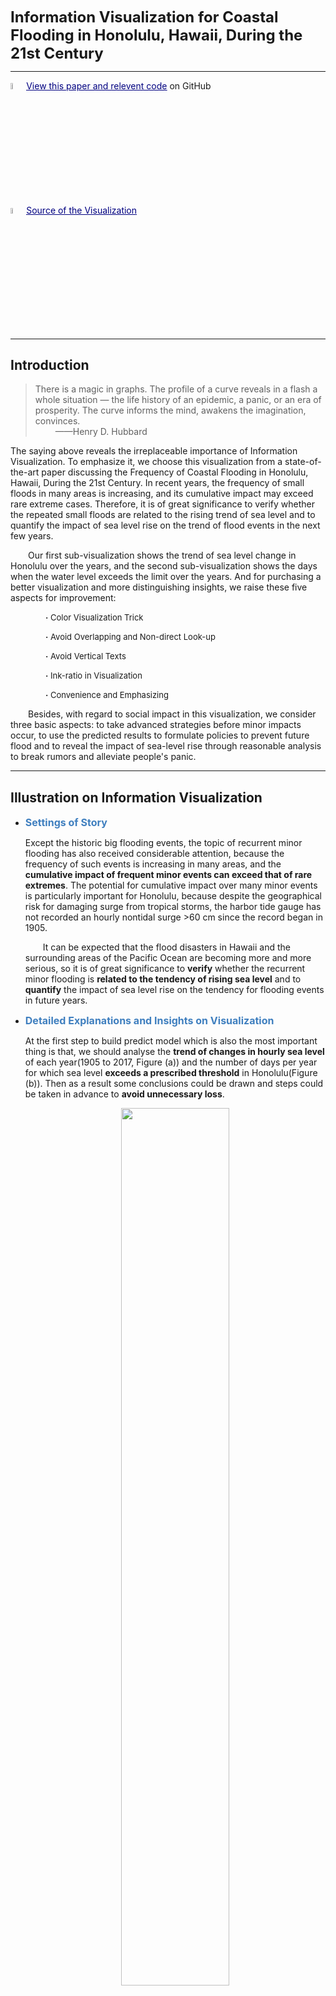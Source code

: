 <font size=5 ><b>Information Visualization for Coastal Flooding in Honolulu, Hawaii, During the 21st Century</b></font>

-----


<div ><img src=pics/Githublink.png width=5% /><a href="https://github.com/Zeqing-Qiu/Information-Visualization_project" style="color:Navy;"><u>View this paper and relevent code</u></a> on GitHub </div>

<div ><img src=pics/Article_link.png width=5% /><a href="https://agupubs.onlinelibrary.wiley.com/doi/full/10.1029/2018JC014741" style="color:Navy;"><u>Source of the Visualization </u></a></div>

-----

## Introduction
>There is a magic in graphs. The profile of a curve reveals in a flash a whole situation — the life history of an epidemic, a panic, or an era of prosperity. The curve informs the mind, awakens the imagination, convinces.&emsp;&emsp;&emsp;&emsp;&emsp;&emsp;&emsp;&emsp;&emsp;&emsp;&emsp;&emsp;&emsp;&emsp;&emsp;&emsp;&emsp;&emsp;&emsp;&emsp;&emsp;&emsp;&emsp;&emsp;&emsp;&emsp;&emsp;&emsp;&emsp;&emsp; ——Henry D. Hubbard

The saying above reveals the irreplaceable importance of Information Visualization. To emphasize it, we choose this visualization from a state-of-the-art paper discussing the Frequency of Coastal Flooding in Honolulu, Hawaii, During the 21st Century. In recent years, the frequency of small floods in many areas is increasing, and its cumulative impact may exceed rare extreme cases. Therefore, it is of great significance to verify whether the repeated small floods are related to the rising trend of sea level and to quantify the impact of sea level rise on the trend of flood events in the next few years. 

&emsp;&emsp;Our first sub-visualization shows the trend of sea level change in Honolulu over the years, and the second sub-visualization shows the days when the water level exceeds the limit over the years. And for purchasing a better visualization and more distinguishing insights, we raise these five aspects for improvement:

&emsp;&emsp;&emsp;&emsp;<font size=2.5 ><b>·</b> Color Visualization Trick</font>

&emsp;&emsp;&emsp;&emsp;<font size=2.5 ><b>·</b> Avoid Overlapping and Non-direct Look-up</font> 

&emsp;&emsp;&emsp;&emsp;<font size=2.5 ><b>·</b> Avoid Vertical Texts</font> 

&emsp;&emsp;&emsp;&emsp;<font size=2.5 ><b>·</b> Ink-ratio in Visualization</font> 

&emsp;&emsp;&emsp;&emsp;<font size=2.5 ><b>·</b> Convenience and Emphasizing</font> 

&emsp;&emsp;Besides, with regard to social impact in this visualization, we consider three basic aspects: to take advanced strategies before minor impacts occur, to use the predicted results to formulate policies to prevent future flood and to reveal the impact of sea-level rise through reasonable analysis to break rumors and alleviate people's panic. 



-----
## Illustration on Information Visualization

+ <font size=3 color=#3F7FBF><b>Settings of Story</b></font> 

    Except the historic big flooding events, the topic of recurrent minor flooding has also received considerable attention, because the frequency of such events is increasing in many areas, and the **cumulative impact of frequent minor events can exceed that of rare extremes**. The potential for cumulative impact over many minor events is particularly important for Honolulu, because despite the geographical risk for damaging surge from tropical storms, the harbor tide gauge has not recorded an hourly nontidal surge >60 cm since the record began in 1905.

    &emsp;&emsp;It can be expected that the flood disasters in Hawaii and the surrounding areas of the Pacific Ocean are becoming more and more serious, so it is of great significance to **verify** whether the recurrent minor flooding is **related to the tendency of rising sea level** and to **quantify** the impact of sea level rise on the tendency for flooding events in future years. 
     
+ <font size=3 color=#3F7FBF><b>Detailed Explanations and Insights on Visualization</b></font> 

    At the first step to build predict model which is also the most important thing is that, we should analyse the **trend of changes in hourly sea level** of each year(1905 to 2017, Figure (a)) and the number of days per year for which sea level **exceeds a prescribed threshold** in Honolulu(Figure (b)). Then as a result some conclusions could be drawn and steps could be taken in advance to **avoid unnecessary loss**.
    <div align="center"><img src=pics/old.png width=60% /></div>


+ <font size=3 color=#000079>Figure (a)</font> 

    First thing to mention is that, the first visualization is to set the mean higher high water **(MHHW)** which is a vertical datum defined as the average of daily maximum water levels during the U.S. National Tidal Datum Epoch to be **the meaning of 0 on Y axis**. To be more understandable, it means that the values of hourly sea level each year is to **be compared with the value of MHHW** in Figure (a). 

    The visual variables (Position, color, size, etc) for Figure (a):
    Visual Variables | Data Type or Variation|
    :----------------|:-----------------------|
    blue solid line  |The records of fluctuation of hourly sea level corresponding to the time on X axis|
    black solid line |Fitting trend based on the records of hourly sea level of year|
    orange dot       |The highest observed hourly water level|
    black dashed line| 35 cm above MHHW minor threshold|


    &emsp;&emsp;The **factors** affecting sea level fluctuation include the decadal climate fluctuation,  planetary waves and ocean vortices. In simple terms, climate change, the movement of nearby celestial bodies and the creation of ocean eddies all contribute to recorded sea level fluctuations. 

    &emsp;&emsp;Hence, the highest observed hourly water level represented by the orange dots is **caused by a combination** of seasonally high tides and a variety of ocean processes. All of these phenomena lead to changes in sea level at different times, which can occasionally produce a set of high-water events. 

    &emsp;&emsp;Figure (a) also shows that the highest water levels tend to cluster together. This means that as sea level continues to rise, the time of high water threshold will **tend to be concentrated**. In addition to these times, the water threshold is **usually low**. 

+ <font size=3 color=#000079>Figure (b)</font> 

    Figure (b) shows the number of **exceedance days** per year (Nxd) above the 35 cm threshold.
    
    The visual variables (Position, color, size, etc) for Figure (a):
    Visual Variables |Data Type or Variation|
    :-----------------|-----------------------|
    blue bars        |The number of exceedance days between 1905 and 2016|
    orange bars      |Emphasize the booming number of exceedance days in 2017|


    &emsp;&emsp;Tallying the exceedance days in calendar years reveals the **anomalous nature of 2017** compared to previous years, as no other year experienced more than four exceedance days above the 35cm threshold, yet there are 15 exceedance days in 2017. 

    &emsp;&emsp;Since the first exceedance day in the 1960s, Figure (b) shows that the number of exceedance days in 1980~2000 **increased by 60%** compared with that in 1960~1980, and the number of exceeding days in 2000~2020 **increased by 200%** again. Moreover, when the tidal amplitude decreases, the frequency exceeding MHHW appears to stop over a longer period of time, even as the mean sea level continues to rise. However, after the **minimum change in the long term**, it is likely that the threshold will **increase rapidly** in the short term. 

    &emsp;&emsp;The results show that in Honolulu, the number of days above the threshold will shift **from occasional to chronic**. Over time, this transition will occur more rapidly at higher thresholds, possibly within the next decade.

+ <font size=3 color=#000079>Replicate Visualization</font> 

    This replicated graph is made to better make improvements.
<div align="center"><img src=pics/replicate.png width=60% /></div>

-----

## What is the Effectiveness of this Visualization?
<font size=4 >&emsp;&emsp;——based on the <a href="https://askingthelot.com/what-is-the-definition-of-cognitive-theory/" style="color:Navy;">Cognitive Theory</a></font>

+ <font size=3 color=#3F7FBF><b>Use bold type/lines only to emphasize something</b></font> 

    We can say that information is competing for our attention, so it is nature that bold objects will be recognized as important however meaningless objects with bold mark will stimulus the conflict in comprehension process in brain. 
    <div align="center"><img src=pics/bold.png width=60% /></div>

    &emsp;&emsp;So Figure (a) just use one bright noticeable mark to emphasize the highest observed sea level in 2017, while Figure (b) just paint the bar with the largest number of exceedance days noticeable red color distinguished from other bars.


    


-----
## What Improvements for this Visualization can be Proposed?

+ <font size=3 color=#3F7FBF><b>Choose the right Type of Graph</b></font> 

    One size does not fit all, right ones will best tell the story and answer key questions generated by data all of it connecting with main purpose while wrong types of graphs will only interfere with the readers efforts to read the graph. 

    &emsp;&emsp;The <a href="https://www.tableau.com/learn/articles/data-visualization-tips#:~:text=1%2 0Choose%20the%20right%20charts%20and%20graphs%20for,clues.%20...%206%20Apply%20text%20carefully%20and%20intentionally" style="color:Navy;">line chart</a> connects several distinct data points, which askes our brain to process it as one continuous evolution. The result is a simple, straightforward way to visualize changes in one value relative to another, so it just fit for information visualization for such data that has distinct temporal characteristics as shown in Figure (a). 

    &emsp;&emsp;However, Thousands of data were used in the original image and the original visualization was extremely dense visualized that caused a great obstacle to observation and analysis. 

    &emsp;&emsp;For improvements, We still choose line chart while the new one is not quite the same as the original one, with the mean values of the maximum and minimum values as the two lines respectively. The trend of the two lines reflected the fluctuation of sea level. We still set a linear trend, which represents the mean of the overall change of sea level annually, reflecting a general rising trend of sea level in the past 100 years.  

+ <font size=3 color=#3F7FBF><b>Color Visualization Trick</b></font> 

    In a common sense, we are used to match red with hot and popular and blue with cold and less necessary, because red represents flames yet blue correlates with water. 
    <div align="center"><img src=pics/red_and_blue.png width=30% /></div>

    &emsp;&emsp;Therefore, we choose blue to show the observed sea level record plainly while choose conspicuous red to apply to emphasize element: painting both the highest observed sea level point in Figure (a) and the bar represent largest number of exceed days in Figure (b) with conspicuous red.

+ <font size=3 color=#3F7FBF><b>Avoid Overlapping and Non-direct Look-up</b></font> 

    In Figure (a), the legend element (the rectangle element with four lines of words and icons in the lower right) is overlapped with the visualization, audience could not clearly identify the changes of sea level from 2000 to 2017 in the bottom right corner for it is covered by the legend. 

    &emsp;&emsp;Besides, using too much legends will force readers go back and forth between the graph and the legend, they have to process other elements in the graph and their working memory may overload.

    &emsp;&emsp;Therefore, to avoid overlapping and non-direct look-up, we eliminate the legends to only one containing one necessary explanation, and transform other original legends into the visualization as text variables.

+ <font size=3 color=#3F7FBF><b>Avoid Vertical Texts</b></font> 

    We should also notice that the y-axis labels in the original graph are vertical, besides, the y-label of Figure (b) lacks a unit, which may confuse the audience.

    &emsp;&emsp;Therefore, we rotate the y-axis labels and add unit in consideration of both the convenience and readability.

+ <font size=3 color=#3F7FBF><b>Ink Ratio in Visualization</b></font> 

    In Information Visualization, there is a concept called <a href="https://infovis-wiki.net/wiki/Data-Ink_Ratio" style="color:Navy;">ink ratio</a> introduced by Edward Tufte, 1983. It represents the non-erasable ink used for the presentation of data. So if we take the data-ink into consideration, we should erase the unnecessary part of the graph. 
    <div align="center"><img src=pics/ratio.png width=55% /></div>

    &emsp;&emsp;When applying to this visualization, we should remove the grid and the top and right border lines.   

+ <font size=3 color=#3F7FBF><b>Convenience and Emphasizing</b></font>

    Besides, we should always highlight the important elements to emphasize. For instance, using bold type, conspicuous colors and adding some annotations or labels. Therefore, in Figure (b) we add a number to show the exactly number of exceedance in 2017, on the purpose of emphasizing and convenient for the audience reading this visualization.



+ <font size=3 color=#3F7FBF><b>How does the Improved Visualization Look Like?</b></font>
  
    Below is the improved visualization. 
    <div align="center"><img src=pics/new.png width=80% /></div>

-----
## What is the Impact on Society?
First, according to the results of the visualization, the sea level around Honolulu will rise year by year, increasing the probability of future flooding in Honolulu which may also leading to serious **impact on many industries**, such as fishing and tourism. In the second half of this century, there is likely to be a rapid shift from occasional to prolonged overshoot, suggesting that **adaptation and mitigation strategies** may need to be initiated before any mild impacts occur in affected areas. 

&emsp;&emsp;This visualization is not limited to Honolulu or the state of Hawaii, but also to countries and cities around sea areas. By analyzing this visualization, local governments can devise policies and strategies that will **prevent cities from disaster** in the future.

&emsp;&emsp;Moreover, the good and the bad are mixed on the Internet, it is difficult to tell the true from the false. Especially because of the outbreak of the disaster, the network will always be accompanied by some false information, thus bringing some unnecessary panic. Through this visualization, we can reasonably analyze a series of impacts brought about by sea level rise,  thus greatly **cracking rumours** and **alleviating panics and worries** about floods.


## How to Purchase a Perfect Visualization?
>The goal is to turn data into information, and information into insight.
&emsp;&emsp;&emsp;&emsp;&emsp;&emsp;&emsp;&emsp;&emsp;&emsp;&emsp;&emsp;&emsp;&emsp;&emsp;&emsp;&emsp;&emsp;&emsp;&emsp;&emsp;&emsp;&emsp;&emsp;&emsp;&emsp;&emsp;&emsp;&emsp;&emsp; ——Carly Fiorina

From this span of analysis and revise on information visualization, we have several insights on how to purchase a better visualization. As the wisdom above reveals that, Information Visualization is tool for audience better understand the information and capture insights that plain text can not show. To achieve this purpose, we could consider these following aspects: 


&emsp;&emsp;1. From the reader’s perspective. Visualization serves for audience. So every action we take should reader-first, avoid issues like overlapping, non-direct look-up and vertical texts, besides, we should add some labels, bold formats, annotations appropriately for a better reader experience.


&emsp;&emsp;2. From the professional perspective. Professionals should use their expertise when creating visualizations. choose right graph type based on their functions, increase the data-ink ratio, care for the color blind and apply cognitive theory to purchase a perfect visualization.


&emsp;&emsp;3. From the practice perspective. We should think highly of revising and getting feedback. Show your template to your colleague and non-professionals, ask for their suggestions and revise your visualizations to purchase a perfect one.
